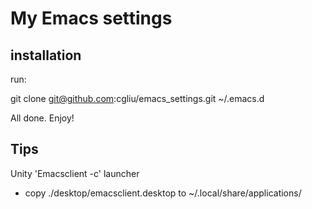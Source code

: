 # My Emacs settings
## installation 
run:

git clone git@github.com:cgliu/emacs_settings.git ~/.emacs.d

All done. Enjoy!

## Tips
   Unity 'Emacsclient -c' launcher 
   - copy ./desktop/emacsclient.desktop to
     ~/.local/share/applications/
     
